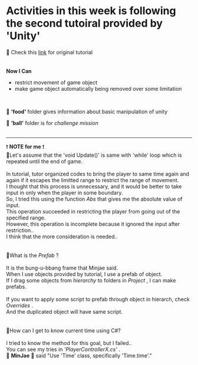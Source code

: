 # Activities in this week is following the second tutoiral provided by 'Unity'
🙌 Check this [link](https://learn.unity.com/project/unit-2-basic-gameplay?uv=2019.4&courseId=5cf96c41edbc2a2ca6e8810f) for original tutorial   
<br>
<br>
**Now I Can**<br>
- restrict movement of game object<br>
- make game object automatically being removed over some limitation<br>
<br>

📂 **'food'** folder gives information about basic manipulation of unity<br>

📂 **'ball'** folder is for _challenge mission_ <br>
<br>


- - -

❗ **NOTE for me** ❗<br>
🔅Let's assume that the 'void Update()' is same with 'while' loop which is repeated until the end of game.<br>
<br>
In tutorial, tutor organized codes to bring the player to same time again and again if it escapes the limitted range to restrict the range of movement.<br>
I thought that this process is unnecessary, and it would be better to take input in only when the player in some boundary.<br>
So, I tried this using the function _Abs_ that gives me the absolute value of input.<br>
This operation succeeded in restricting the player from going out of the specified range.<br>
However, this operation is incomplete because it ignored the input after restriction..<br>
I think that the more consideration is needed..<br>
<br>
<br>
🔅What is the _Prefab_ ?<br>
<br>
It is the bung-u-bbang frame that Minjae said.<br>
When I use objects provided by tutorial, I use a prefab of object.<br>
If I drag some objects from _hierarchy_ to folders in _Project_ , I can make prefabs.<br>
<br>
If you want to apply some script to prefab through object in hierarch, check _Overrides_ .<br>
And the duplicated object will have same script.<br>
<br>
<br>
🔅How can I get to know current time using C#?<br>
<br>
I tried to know the method for this goal, but I failed..<br>
You can see my tries in _'PlayerControllerX.cs'_ .<br>
🦕 __MinJae__ 🦕 said "Use 'Time' class, specifically 'Time.time'."
